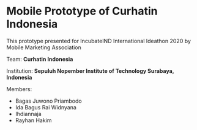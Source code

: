 # Mobile Prototype of Curhatin Indonesia

This prototype presented for IncubateIND International Ideathon 2020 by Mobile Marketing Association

Team:
**Curhatin Indonesia**

Institution:
**Sepuluh Nopember Institute of Technology
Surabaya, Indonesia**

Members:
- Bagas Juwono Priambodo
- Ida Bagus Rai Widnyana
- Ihdiannaja
- Rayhan Hakim
